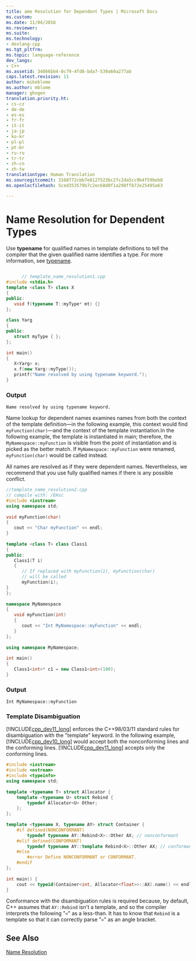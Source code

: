 ```yaml
---
title: ame Resolution for Dependent Types | Microsoft Docs
ms.custom: 
ms.date: 11/04/2016
ms.reviewer: 
ms.suite: 
ms.technology:
- devlang-cpp
ms.tgt_pltfrm: 
ms.topic: language-reference
dev_langs:
- C++
ms.assetid: 34066bb4-0c79-4fd8-bda7-539a60a277ab
caps.latest.revision: 11
author: mikeblome
ms.author: mblome
manager: ghogen
translation.priority.ht:
- cs-cz
- de-de
- es-es
- fr-fr
- it-it
- ja-jp
- ko-kr
- pl-pl
- pt-br
- ru-ru
- tr-tr
- zh-cn
- zh-tw
translationtype: Human Translation
ms.sourcegitcommit: 3168772cbb7e8127523bc2fc2da5cc9b4f59beb8
ms.openlocfilehash: 5ced353579b7c2ec68d8f1a298ffb72e25495a63

---
```

# Name Resolution for Dependent Types
Use **typename** for qualified names in template definitions to tell the compiler that the given qualified name identifies a type. For more information, see [typename](../cpp/typename.md).  
  
```cpp  
  
      // template_name_resolution1.cpp  
#include <stdio.h>  
template <class T> class X  
{  
public:  
   void f(typename T::myType* mt) {}  
};  
  
class Yarg  
{  
public:  
   struct myType { };  
};  
  
int main()  
{  
   X<Yarg> x;  
   x.f(new Yarg::myType());  
   printf("Name resolved by using typename keyword.");  
}  
```  
  
### Output  
  
```  
Name resolved by using typename keyword.  
```  
  
 Name lookup for dependent names examines names from both the context of the template definition—in the following example, this context would find `myFunction(char)`—and the context of the template instantiation.In the following example, the template is instantiated in main; therefore, the `MyNamespace::myFunction` is visible from the point of instantiation and is picked as the better match. If `MyNamespace::myFunction` were renamed, `myFunction(char)` would be called instead.  
  
 All names are resolved as if they were dependent names. Nevertheless, we recommend that you use fully qualified names if there is any possible conflict.  
  
```cpp  
//template_name_resolution2.cpp  
// compile with: /EHsc  
#include <iostream>  
using namespace std;  
  
void myFunction(char)  
{  
   cout << "Char myFunction" << endl;  
}  
  
template <class T> class Class1  
{  
public:  
   Class1(T i)  
   {  
      // If replaced with myFunction(1), myFunction(char)  
      // will be called  
      myFunction(i);  
}  
};  
  
namespace MyNamespace  
{  
   void myFunction(int)  
   {  
      cout << "Int MyNamespace::myFunction" << endl;  
   }  
};  
  
using namespace MyNamespace;  
  
int main()  
{  
   Class1<int>* c1 = new Class1<int>(100);  
}  
```  
  
### Output  
  
```  
Int MyNamespace::myFunction  
```  
  
### Template Disambiguation  
 [!INCLUDE[cpp_dev11_long](../build/includes/cpp_dev11_long_md.md)] enforces the C++98/03/11 standard rules for disambiguation with the "template" keyword. In the following example, [!INCLUDE[cpp_dev10_long](../build/includes/cpp_dev10_long_md.md)] would accept both the nonconforming lines and the conforming lines.  [!INCLUDE[cpp_dev11_long](../build/includes/cpp_dev11_long_md.md)] accepts only the conforming lines.  
  
```cpp  
#include <iostream>  
#include <ostream>  
#include <typeinfo>  
using namespace std;  
  
template <typename T> struct Allocator {  
    template <typename U> struct Rebind {  
        typedef Allocator<U> Other;  
    };  
};  
  
template <typename X, typename AY> struct Container {  
    #if defined(NONCONFORMANT)  
        typedef typename AY::Rebind<X>::Other AX; // nonconformant  
    #elif defined(CONFORMANT)  
        typedef typename AY::template Rebind<X>::Other AX; // conformant  
    #else  
        #error Define NONCONFORMANT or CONFORMANT.  
    #endif  
};  
  
int main() {  
    cout << typeid(Container<int, Allocator<float>>::AX).name() << endl;  
}  
```  
  
 Conformance with the disambiguation rules is required because, by default, C++ assumes that `AY::Rebind` isn't a template, and so the compiler interprets the following "`<`" as a less-than. It has to know that `Rebind` is a template so that it can correctly parse "`<`" as an angle bracket.  
  
## See Also  
 [Name Resolution](../cpp/templates-and-name-resolution.md)


<!--HONumber=Jan17_HO1-->


